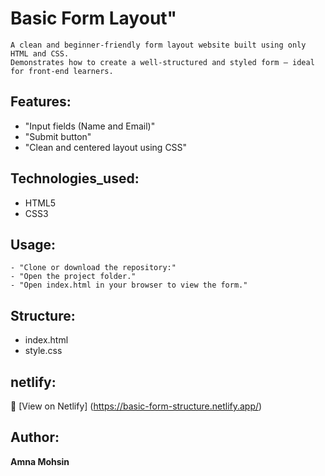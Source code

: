 # Basic Form Layout"
    A clean and beginner-friendly form layout website built using only HTML and CSS.
    Demonstrates how to create a well-structured and styled form — ideal for front-end learners.

## Features:
  - "Input fields (Name and Email)"
  - "Submit button"
  - "Clean and centered layout using CSS"

## Technologies_used:
  - HTML5
  - CSS3

## Usage:
    - "Clone or download the repository:"
    - "Open the project folder."
    - "Open index.html in your browser to view the form."

## Structure:
  - index.html
  - style.css

## netlify: 
🔗 [View on Netlify] (https://basic-form-structure.netlify.app/)

## Author:
**Amna Mohsin**


